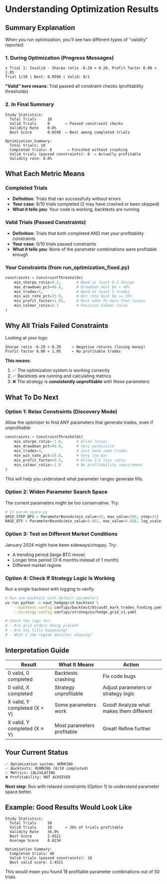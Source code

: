 # Understanding Optimization Results

## Summary Explanation

When you run optimization, you'll see two different types of "validity" reported:

### 1. During Optimization (Progress Messages)
```
✗ Trial 1: Invalid - Sharpe ratio -0.29 < 0.20, Profit factor 0.00 < 1.05
Trial 1/10 | Best: 0.0598 | Valid: 0/1
```

**"Valid" here means**: Trial passed all constraint checks (profitability thresholds)

### 2. In Final Summary
```
Study Statistics:
  Total Trials     10
  Valid Trials     0       ← Passed constraint checks
  Validity Rate    0.0%
  Best Score       0.0598  ← Best among completed trials

Optimization Summary:
  Total trials: 10
  Completed trials: 8       ← Finished without crashing
  Valid trials (passed constraints): 0  ← Actually profitable
  Validity rate: 0.0%
```

## What Each Metric Means

### Completed Trials
- **Definition**: Trials that ran successfully without errors
- **Your case**: 8/10 trials completed (2 may have crashed or been skipped)
- **What it tells you**: Your code is working, backtests are running

### Valid Trials (Passed Constraints)
- **Definition**: Trials that both completed AND met your profitability constraints
- **Your case**: 0/10 trials passed constraints
- **What it tells you**: None of the parameter combinations were profitable enough

### Your Constraints (from run_optimization_fixed.py)
```python
constraints = ConstraintThresholds(
    min_sharpe_ratio=0.2,       # Need at least 0.2 Sharpe
    max_drawdown_pct=40.0,      # Drawdown must be < 40%
    min_trades=5,               # Need at least 5 trades
    min_win_rate_pct=35.0,      # Win rate must be >= 35%
    min_profit_factor=1.05,     # Must make 5% more than losses
    min_calmar_ratio=0.1        # Positive Calmar ratio
)
```

## Why All Trials Failed Constraints

Looking at your logs:
```
Sharpe ratio -0.29 < 0.20     ← Negative returns (losing money)
Profit factor 0.00 < 1.05     ← No profitable trades
```

**This means**:
1. ✅ The optimization system is working correctly
2. ✅ Backtests are running and calculating metrics
3. ❌ The strategy is **consistently unprofitable** with these parameters

## What To Do Next

### Option 1: Relax Constraints (Discovery Mode)
Allow the optimizer to find ANY parameters that generate trades, even if unprofitable:

```python
constraints = ConstraintThresholds(
    min_sharpe_ratio=-1.0,      # Allow losses
    max_drawdown_pct=90.0,      # Very permissive
    min_trades=3,               # Just need some trades
    min_win_rate_pct=20.0,      # Very low bar
    min_profit_factor=0.5,      # Allow 2:1 loss ratio
    min_calmar_ratio=-1.0       # No profitability requirement
)
```

This will help you understand what parameter ranges generate fills.

### Option 2: Widen Parameter Search Space
The current parameters might be too conservative. Try:

```python
# In param_space.py
GRID_STEP_BPS = ParameterBounds(min_value=50, max_value=200, step=25)  # Wider grids
BASE_QTY = ParameterBounds(min_value=0.001, max_value=0.010, log_scale=True)  # Vary more
```

### Option 3: Test on Different Market Conditions
January 2024 might have been sideways/choppy. Try:
- A trending period (large BTC move)
- Longer time period (3-6 months instead of 1 month)
- Different market regime

### Option 4: Check If Strategy Logic Is Working
Run a single backtest with logging to verify:

```bash
# Run one backtest with default parameters
uv run python -m naut_hedgegrid backtest \
    --backtest-config configs/backtest/btcusdt_mark_trades_funding.yaml \
    --strategy-config configs/strategies/hedge_grid_v1.yaml

# Check the logs for:
# - Are grid orders being placed?
# - Are any fills happening?
# - What's the regime detector showing?
```

## Interpretation Guide

| Result | What It Means | Action |
|--------|---------------|---------|
| 0 valid, 0 completed | Backtests crashing | Fix code bugs |
| 0 valid, X completed | Strategy unprofitable | Adjust parameters or strategy logic |
| X valid, Y completed (X < Y) | Some parameters work | Good! Analyze what makes them different |
| X valid, Y completed (X ≈ Y) | Most parameters profitable | Great! Refine further |

## Your Current Status

```
✅ Optimization system: WORKING
✅ Backtests: RUNNING (8/10 completed)
✅ Metrics: CALCULATING
❌ Profitability: NOT ACHIEVED
```

**Next step**: Run with relaxed constraints (Option 1) to understand parameter space better.

## Example: Good Results Would Look Like

```
Study Statistics:
  Total Trials     50
  Valid Trials     18      ← 36% of trials profitable
  Validity Rate    36.0%
  Best Score       2.4521
  Average Score    0.8234

Optimization Summary:
  Completed trials: 48
  Valid trials (passed constraints): 18
  Best valid score: 2.4521
```

This would mean you found 18 profitable parameter combinations out of 50 trials.